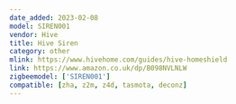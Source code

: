 ```yaml
---
date_added: 2023-02-08
model: SIREN001
vendor: Hive
title: Hive Siren
category: other
mlink: https://www.hivehome.com/guides/hive-homeshield
link: https://www.amazon.co.uk/dp/B098NVLNLW
zigbeemodel: ['SIREN001']
compatible: [zha, z2m, z4d, tasmota, deconz]
---
```





